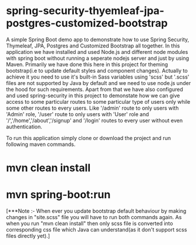 # spring-security-thyemleaf-jpa-postgres-customized-bootstrap
A simple Spring Boot demo app to demonstrate how to use Spring Security, Thymeleaf, JPA, Postgres and Customized Bootstrap all together.
In this application we have installed and used Node.js and different node modules with spring boot without running a seperate nodejs server and just by using Maven.
Primarily we have done this here in this project for theming bootstrap(i.e to update default styles and component changes). 
Actually to achieve it you need to use it's built-in Sass variables using 'scss' but '.scss' files are not supported by Java by default and we need to use node.js under the hood for such requirements.
Apart from that we have also configured and used spring-security in this project to demonstate how we can give access to some particular routes to some particular type of users only while some other routes to every users.
Like '/admin' route to only users with 'Admin' role, '/user' route to only users with 'User' role and '/','/home','/about','/signup' and '/login' routes to every user without even authentication.   

To run this application simply clone or download the project and run following maven commands.
# mvn clean install
# mvn spring-boot:run

[***Note :- When ever you update bootstrap default behaviour by making changes in "site.scss" file you will have to run both commands again.
As when you run "mvn clean install" then only scss file is converted into corresponding css file which Java can understand(as it don't support scss files directly yet).]
